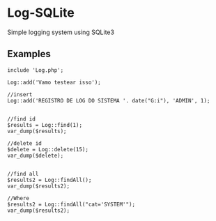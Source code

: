 # Log-SQLite
Simple logging system using SQLite3

## Examples

```
include 'Log.php';

Log::add('Vamo testear isso');

//insert
Log::add('REGISTRO DE LOG DO SISTEMA '. date("G:i"), 'ADMIN', 1);


//find id
$results = Log::find(1);
var_dump($results);

//delete id
$delete = Log::delete(15);
var_dump($delete);


//find all
$results2 = Log::findAll();
var_dump($results2);

//Where
$results2 = Log::findAll("cat='SYSTEM'");
var_dump($results2);
```


